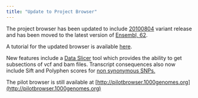 ```yaml
---
title: "Update to Project Browser"
---
```

                    
The project browser has been updated to include [20100804](ftp://ftp.1000genomes.ebi.ac.uk/vol1/ftp/release/20100804/) variant release and has been moved to the latest version of [Ensembl, 62](http://www.ensembl.org).

A tutorial for the updated browser is available [here](/sites/1000genomes.org/files/documents/1000_genomes_browser_62_tutorial_20110506.doc).

New features include a [Data Slicer](http://browser.1000genomes.org/tools.html) tool which provides the ability to get subsections of vcf and bam files. Transcript consequences also now include Sift and Polyphen scores for [non synonymous SNPs.](http://browser.1000genomes.org/Homo_sapiens/Variation/Mappings?db=core;r=6:73933774-73935285;source=dbSNP;v=rs112860401;vdb=variation;vf=15765239)

The pilot browser is still available at [http://pilotbrowser.1000genomes.org](http://pilotbrowser.1000genomes.org)
